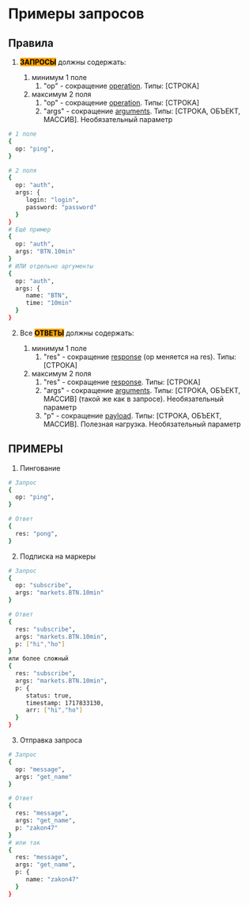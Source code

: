 # Примеры запросов

## Правила

1. <b class="pick">ЗАПРОСЫ</b> должны содержать:

   1. минимум 1 поле
      1. "op" - сокращение <u>operation</u>. Типы: [СТРОКА]
   2. максимум 2 поля
      1. "op" - сокращение <u>operation</u>. Типы: [СТРОКА]
      2. "args" - сокращение <u>arguments</u>. Типы: [СТРОКА, ОБЪЕКТ, МАССИВ]. Необязательный параметр

```bash
# 1 поле
{
  op: "ping",
}

# 2 поля
{
  op: "auth",
  args: {
     login: "login",
     password: "password"
  }
}
# Ещё пример
{
  op: "auth",
  args: "BTN.10min"
}
# ИЛИ отдельно аргументы
{
  op: "auth",
  args: {
     name: "BTN",
     time: "10min"
  }
}
```

2. Все <b class="pick">ОТВЕТЫ</b> должны содержать:

   1. минимум 1 поле
      1. "res" - сокращение <u>response</u> (op меняется на res). Типы: [СТРОКА]
   2. максимум 2 поля
      1. "res" - сокращение <u>response</u>. Типы: [СТРОКА]
      2. "args" - сокращение <u>arguments</u>. Типы: [СТРОКА, ОБЪЕКТ, МАССИВ] (такой же как в запросе). Необязательный параметр
      3. "p" - сокращение <u>payload</u>. Типы: [СТРОКА, ОБЪЕКТ, МАССИВ]. Полезная нагрузка. Необязательный параметр

## ПРИМЕРЫ

1. Пингование

```bash
# Запрос
{
  op: "ping",
}

# Ответ
{
  res: "pong",
}
```

2. Подписка на маркеры

```bash
# Запрос
{
  op: "subscribe",
  args: "markets.BTN.10min"
}

# Ответ
{
  res: "subscribe",
  args: "markets.BTN.10min",
  p: ["hi","ho"]
}
или более сложный
{
  res: "subscribe",
  args: "markets.BTN.10min",
  p: {
     status: true,
     timestamp: 1717833130,
     arr: ["hi","ho"]
  }
}
```

3. Отправка запроса

```bash
# Запрос
{
  op: "message",
  args: "get_name"
}

# Ответ
{
  res: "message",
  args: "get_name",
  p: "zakon47"
}
# или так
{
  res: "message",
  args: "get_name",
  p: {
     name: "zakon47"
  }
}
```

<style>
    .pick {
        background:orange;
        color:black;
    }
</style>
